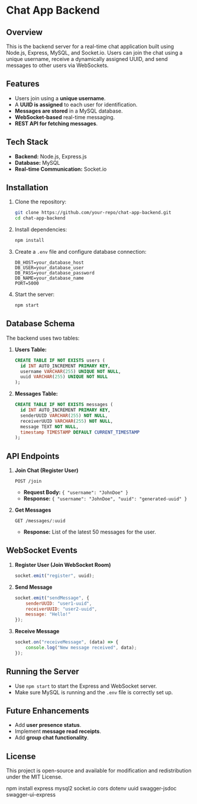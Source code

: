 # Chat App Backend

## Overview
This is the backend server for a real-time chat application built using Node.js, Express, MySQL, and Socket.io. Users can join the chat using a unique username, receive a dynamically assigned UUID, and send messages to other users via WebSockets.

## Features
- Users join using a **unique username**.
- A **UUID is assigned** to each user for identification.
- **Messages are stored** in a MySQL database.
- **WebSocket-based** real-time messaging.
- **REST API for fetching messages**.

## Tech Stack
- **Backend:** Node.js, Express.js
- **Database:** MySQL
- **Real-time Communication:** Socket.io

## Installation
1. Clone the repository:
   ```sh
   git clone https://github.com/your-repo/chat-app-backend.git
   cd chat-app-backend
   ```
2. Install dependencies:
   ```sh
   npm install
   ```
3. Create a `.env` file and configure database connection:
   ```
   DB_HOST=your_database_host
   DB_USER=your_database_user
   DB_PASS=your_database_password
   DB_NAME=your_database_name
   PORT=5000
   ```
4. Start the server:
   ```sh
   npm start
   ```

## Database Schema
The backend uses two tables:
1. **Users Table:**
   ```sql
   CREATE TABLE IF NOT EXISTS users (
     id INT AUTO_INCREMENT PRIMARY KEY,
     username VARCHAR(255) UNIQUE NOT NULL,
     uuid VARCHAR(255) UNIQUE NOT NULL
   );
   ```
2. **Messages Table:**
   ```sql
   CREATE TABLE IF NOT EXISTS messages (
     id INT AUTO_INCREMENT PRIMARY KEY,
     senderUUID VARCHAR(255) NOT NULL,
     receiverUUID VARCHAR(255) NOT NULL,
     message TEXT NOT NULL,
     timestamp TIMESTAMP DEFAULT CURRENT_TIMESTAMP
   );
   ```

## API Endpoints
1. **Join Chat (Register User)**
   ```http
   POST /join
   ```
   - **Request Body:** `{ "username": "JohnDoe" }`
   - **Response:** `{ "username": "JohnDoe", "uuid": "generated-uuid" }`

2. **Get Messages**
   ```http
   GET /messages/:uuid
   ```
   - **Response:** List of the latest 50 messages for the user.

## WebSocket Events
1. **Register User (Join WebSocket Room)**
   ```js
   socket.emit("register", uuid);
   ```
2. **Send Message**
   ```js
   socket.emit("sendMessage", {
       senderUUID: "user1-uuid",
       receiverUUID: "user2-uuid",
       message: "Hello!"
   });
   ```
3. **Receive Message**
   ```js
   socket.on("receiveMessage", (data) => {
       console.log("New message received", data);
   });
   ```

## Running the Server
- Use `npm start` to start the Express and WebSocket server.
- Make sure MySQL is running and the `.env` file is correctly set up.

## Future Enhancements
- Add **user presence status**.
- Implement **message read receipts**.
- Add **group chat functionality**.

## License
This project is open-source and available for modification and redistribution under the MIT License.

npm install express mysql2 socket.io cors dotenv uuid swagger-jsdoc swagger-ui-express
